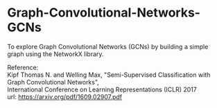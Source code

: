 # Graph-Convolutional-Networks-GCNs
To explore Graph Convolutional Networks (GCNs) by building a simple graph using the NetworkX library.  
  
Reference:  
Kipf Thomas N. and Welling Max, "Semi-Supervised Classification with Graph Convolutional Networks",  
International Conference on Learning Representations (ICLR) 2017  
url: https://arxiv.org/pdf/1609.02907.pdf
